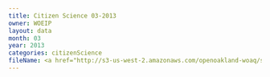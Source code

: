 ```yaml
---
title: Citizen Science 03-2013
owner: WOEIP
layout: data
month: 03
year: 2013
categories: citizenScience
fileName: <a href="http://s3-us-west-2.amazonaws.com/openoakland-woaq/shift_by_month/2013-03.csv">CSV here</a>
---
```

